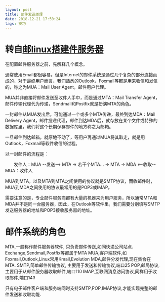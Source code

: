 ```yaml
---
layout: post
title: 邮件发送原理
date: 2018-12-21 17:50:24
tags: 技巧
---
```

# 转自[邮linux搭建件服务器](https://www.cnblogs.com/chris-cp/p/4843407.html)

在配置邮件服务器之前，先解释几个概念。

通常使用Email都很容易，但是Internet的邮件系统是通过几个复杂的部分连接而成的，对于最终用户而言，我们熟悉的Outlook，Foxmail等都是用来收信和发信的，称之为MUA：Mail User Agent，邮件用户代理。

MUA并非直接将邮件发送至收件人手中，而是通过MTA：Mail Transfer Agent，邮件传输代理代为传递，Sendmail和Postfix就是扮演MTA的角色。

一封邮件从MUA发出后，可能通过一个或多个MTA传递，最终到达MDA：Mail Delivery Agent，邮件投递代理，邮件到达MDA后，就存放在某个文件或特殊的数据库里，我们将这个长期保存邮件的地方称之为邮箱。

一旦邮件到达邮箱，就原地不动了，等用户再通过MUA将其取走，就是用Outlook，Foxmail等软件收信的过程。

以一封邮件的流程是：

　　发件人：MUA --发送--> MTA -> 若干个MTA... -> MTA -> MDA <--收取-- MUA：收件人

MUA到MTA，以及MTA到MTA之间使用的协议就是SMTP协议，而收邮件时，MUA到MDA之间使用的协议最常用的是POP3或IMAP。

需要注意的是，专业邮件服务商都有大量的机器来为用户服务，所以通常MTA和MDA并不是同一台服务器，因此，在Outlook等软件里，我们需要分别填写SMTP发送服务器的地址和POP3接收服务器的地址。



# 邮件系统的角色
MTA,一般称作邮件服务器软件, 只负责邮件传送,如同快递公司站点. Exchange,Sendmail,Postfix等都属于MTA
MUA,客户端软件,如Foxmail,Outlook,Linux常用Kmail,Evolution
MDA,邮件分发代理,现在集合在MTA.
SMTP,简单邮件传输协议, 主要用于发送和传输协议,端口25
POP,邮局协议,主要用于从邮件服务器收取邮件,端口110
IMAP,互联网消息访问协议,同样用于收取邮件,端口143

只有电子邮件客户端和服务端同时支持SMTP,POP,IMAP协议,才能实现完整的邮件发送和收取功能.



